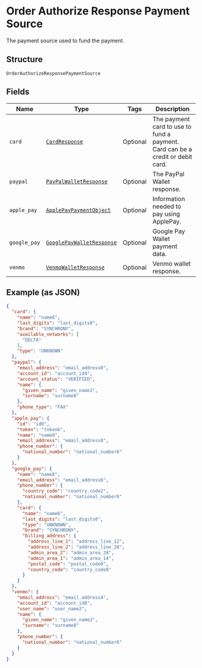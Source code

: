 
# Order Authorize Response Payment Source

The payment source used to fund the payment.

## Structure

`OrderAuthorizeResponsePaymentSource`

## Fields

| Name | Type | Tags | Description |
|  --- | --- | --- | --- |
| `card` | [`CardResponse`](../../doc/models/card-response.md) | Optional | The payment card to use to fund a payment. Card can be a credit or debit card. |
| `paypal` | [`PayPalWalletResponse`](../../doc/models/pay-pal-wallet-response.md) | Optional | The PayPal Wallet response. |
| `apple_pay` | [`ApplePayPaymentObject`](../../doc/models/apple-pay-payment-object.md) | Optional | Information needed to pay using ApplePay. |
| `google_pay` | [`GooglePayWalletResponse`](../../doc/models/google-pay-wallet-response.md) | Optional | Google Pay Wallet payment data. |
| `venmo` | [`VenmoWalletResponse`](../../doc/models/venmo-wallet-response.md) | Optional | Venmo wallet response. |

## Example (as JSON)

```json
{
  "card": {
    "name": "name6",
    "last_digits": "last_digits0",
    "brand": "SYNCHRONY",
    "available_networks": [
      "DELTA"
    ],
    "type": "UNKNOWN"
  },
  "paypal": {
    "email_address": "email_address0",
    "account_id": "account_id4",
    "account_status": "VERIFIED",
    "name": {
      "given_name": "given_name2",
      "surname": "surname8"
    },
    "phone_type": "FAX"
  },
  "apple_pay": {
    "id": "id0",
    "token": "token6",
    "name": "name0",
    "email_address": "email_address8",
    "phone_number": {
      "national_number": "national_number6"
    }
  },
  "google_pay": {
    "name": "name8",
    "email_address": "email_address6",
    "phone_number": {
      "country_code": "country_code2",
      "national_number": "national_number6"
    },
    "card": {
      "name": "name6",
      "last_digits": "last_digits0",
      "type": "UNKNOWN",
      "brand": "SYNCHRONY",
      "billing_address": {
        "address_line_1": "address_line_12",
        "address_line_2": "address_line_28",
        "admin_area_2": "admin_area_28",
        "admin_area_1": "admin_area_14",
        "postal_code": "postal_code0",
        "country_code": "country_code8"
      }
    }
  },
  "venmo": {
    "email_address": "email_address4",
    "account_id": "account_id8",
    "user_name": "user_name2",
    "name": {
      "given_name": "given_name2",
      "surname": "surname8"
    },
    "phone_number": {
      "national_number": "national_number6"
    }
  }
}
```

